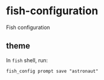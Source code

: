 # fish-configuration
Fish configuration

## theme
In `fish` shell, run:
```shell
fish_config prompt save "astronaut"
```
